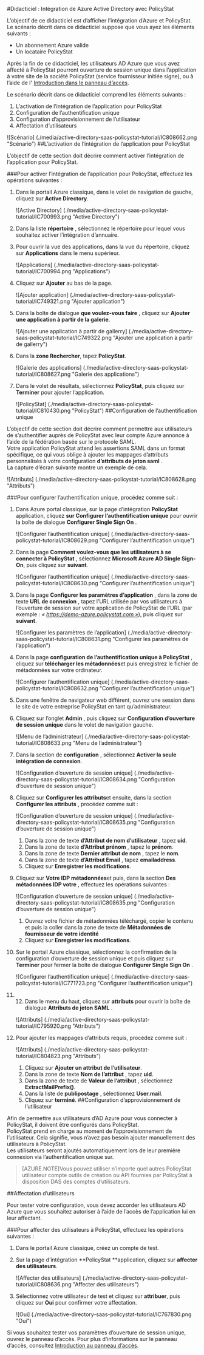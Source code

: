 <properties 
    pageTitle="Didacticiel : Intégration de Azure Active Directory avec PolicyStat | Microsoft Azure" 
    description="Apprenez à utiliser PolicyStat avec Azure Active Directory pour activer l’ouverture de session unique, la mise en service automatique et bien plus encore !" 
    services="active-directory" 
    authors="jeevansd"  
    documentationCenter="na" 
    manager="femila"/>
<tags 
    ms.service="active-directory" 
    ms.devlang="na" 
    ms.topic="article" 
    ms.tgt_pltfrm="na" 
    ms.workload="identity" 
    ms.date="09/26/2016" 
    ms.author="jeedes" />

#<a name="tutorial-azure-active-directory-integration-with-policystat"></a>Didacticiel : Intégration de Azure Active Directory avec PolicyStat
  
L’objectif de ce didacticiel est d’afficher l’intégration d’Azure et PolicyStat.  
Le scénario décrit dans ce didacticiel suppose que vous ayez les éléments suivants :

-   Un abonnement Azure valide
-   Un locataire PolicyStat
  
Après la fin de ce didacticiel, les utilisateurs AD Azure que vous avez affecté à PolicyStat pourront ouverture de session unique dans l’application à votre site de la société PolicyStat (service fournisseur initiée signe), ou à l’aide de l' [Introduction dans le panneau d’accès](active-directory-saas-access-panel-introduction.md).
  
Le scénario décrit dans ce didacticiel comprend les éléments suivants :

1.  L’activation de l’intégration de l’application pour PolicyStat
2.  Configuration de l’authentification unique
3.  Configuration d’approvisionnement de l’utilisateur
4.  Affectation d’utilisateurs

![Scénario] (./media/active-directory-saas-policystat-tutorial/IC808662.png "Scénario")
##<a name="enabling-the-application-integration-for-policystat"></a>L’activation de l’intégration de l’application pour PolicyStat
  
L’objectif de cette section doit décrire comment activer l’intégration de l’application pour PolicyStat.

###<a name="to-enable-the-application-integration-for-policystat-perform-the-following-steps"></a>Pour activer l’intégration de l’application pour PolicyStat, effectuez les opérations suivantes :

1.  Dans le portail Azure classique, dans le volet de navigation de gauche, cliquez sur **Active Directory**.

    ![Active Directory] (./media/active-directory-saas-policystat-tutorial/IC700993.png "Active Directory")

2.  Dans la liste **répertoire** , sélectionnez le répertoire pour lequel vous souhaitez activer l’intégration d’annuaire.

3.  Pour ouvrir la vue des applications, dans la vue du répertoire, cliquez sur **Applications** dans le menu supérieur.

    ![Applications] (./media/active-directory-saas-policystat-tutorial/IC700994.png "Applications")

4.  Cliquez sur **Ajouter** au bas de la page.

    ![Ajouter application] (./media/active-directory-saas-policystat-tutorial/IC749321.png "Ajouter application")

5.  Dans la boîte de dialogue **que voulez-vous faire** , cliquez sur **Ajouter une application à partir de la galerie**.

    ![Ajouter une application à partir de gallerry] (./media/active-directory-saas-policystat-tutorial/IC749322.png "Ajouter une application à partir de gallerry")

6.  Dans la **zone Rechercher**, tapez **PolicyStat**.

    ![Galerie des applications] (./media/active-directory-saas-policystat-tutorial/IC808627.png "Galerie des applications")

7.  Dans le volet de résultats, sélectionnez **PolicyStat**, puis cliquez sur **Terminer** pour ajouter l’application.

    ![PolicyStat] (./media/active-directory-saas-policystat-tutorial/IC810430.png "PolicyStat")
##<a name="configuring-single-sign-on"></a>Configuration de l’authentification unique
  
L’objectif de cette section doit décrire comment permettre aux utilisateurs de s’authentifier auprès de PolicyStat avec leur compte Azure annonce à l’aide de la fédération basée sur le protocole SAML.  
Votre application PolicyStat attend les assertions SAML dans un format spécifique, ce qui vous oblige à ajouter les mappages d’attributs personnalisés à votre configuration **d’attributs de jeton saml** .  
La capture d’écran suivante montre un exemple de cela.

![Attributs] (./media/active-directory-saas-policystat-tutorial/IC808628.png "Attributs")

###<a name="to-configure-single-sign-on-perform-the-following-steps"></a>Pour configurer l’authentification unique, procédez comme suit :

1.  Dans Azure portal classique, sur la page d’intégration **PolicyStat** application, cliquez **sur Configurer l’authentification unique** pour ouvrir la boîte de dialogue **Configurer Single Sign On** .

    ![Configurer l’authentification unique] (./media/active-directory-saas-policystat-tutorial/IC808629.png "Configurer l’authentification unique")

2.  Dans la page **Comment voulez-vous que les utilisateurs à se connecter à PolicyStat** , sélectionnez **Microsoft Azure AD Single Sign-On**, puis cliquez sur **suivant**.

    ![Configurer l’authentification unique] (./media/active-directory-saas-policystat-tutorial/IC808630.png "Configurer l’authentification unique")

3.  Dans la page **Configurer les paramètres d’application** , dans la zone de texte **URL de connexion** , tapez l’URL utilisée par vos utilisateurs à l’ouverture de session sur votre application de PolicyStat de l’URL (par exemple : *« https://demo-azure.policystat.com »*), puis cliquez sur **suivant**.

    ![Configurer les paramètres de l’application] (./media/active-directory-saas-policystat-tutorial/IC808631.png "Configurer les paramètres de l’application")

4.  Dans la page **configuration de l’authentification unique à PolicyStat** , cliquez sur **télécharger les métadonnées**et puis enregistrez le fichier de métadonnées sur votre ordinateur.

    ![Configurer l’authentification unique] (./media/active-directory-saas-policystat-tutorial/IC808632.png "Configurer l’authentification unique")

5.  Dans une fenêtre de navigateur web différent, ouvrez une session dans le site de votre entreprise PolicyStat en tant qu’administrateur.

6.  Cliquez sur l’onglet **Admin** , puis cliquez sur **Configuration d’ouverture de session unique** dans le volet de navigation gauche.

    ![Menu de l’administrateur] (./media/active-directory-saas-policystat-tutorial/IC808633.png "Menu de l’administrateur")

7.  Dans la section de **configuration** , sélectionnez **Activer la seule intégration de connexion**.

    ![Configuration d’ouverture de session unique] (./media/active-directory-saas-policystat-tutorial/IC808634.png "Configuration d’ouverture de session unique")

8.  Cliquez sur **Configurer les attributs**et ensuite, dans la section **Configurer les attributs** , procédez comme suit :

    ![Configuration d’ouverture de session unique] (./media/active-directory-saas-policystat-tutorial/IC808635.png "Configuration d’ouverture de session unique")

    1.  Dans la zone de texte **d’Attribut de nom d’utilisateur** , tapez **uid**.
    2.  Dans la zone de texte **d’Attribut prénom** , tapez le **prénom**.
    3.  Dans la zone de texte **Dernier attribut de nom** , tapez le **nom**.
    4.  Dans la zone de texte **d’Attribut Email** , tapez **emailaddress**.
    5.  Cliquez sur **Enregistrer les modifications**.

9.  Cliquez sur **Votre IDP métadonnées**et puis, dans la section **Des métadonnées IDP votre** , effectuez les opérations suivantes :

    ![Configuration d’ouverture de session unique] (./media/active-directory-saas-policystat-tutorial/IC808635.png "Configuration d’ouverture de session unique")

    1.  Ouvrez votre fichier de métadonnées téléchargé, copier le contenu et puis la coller dans la zone de texte de **Métadonnées de fournisseur de votre identité**
    2.  Cliquez sur **Enregistrer les modifications**.

10. Sur le portail Azure classique, sélectionnez la confirmation de la configuration d’ouverture de session unique et puis cliquez sur **Terminer** pour fermer la boîte de dialogue **Configurer Single Sign On** .

    ![Configurer l’authentification unique] (./media/active-directory-saas-policystat-tutorial/IC771723.png "Configurer l’authentification unique")

11. 12. Dans le menu du haut, cliquez sur **attributs** pour ouvrir la boîte de dialogue **Attributs de jeton SAML** .

    ![Attributs] (./media/active-directory-saas-policystat-tutorial/IC795920.png "Attributs")

13. Pour ajouter les mappages d’attributs requis, procédez comme suit :

    ![Attributs] (./media/active-directory-saas-policystat-tutorial/IC804823.png "Attributs")

    1.  Cliquez sur **Ajouter un attribut de l’utilisateur**.
    2.  Dans la zone de texte **Nom de l’attribut** , tapez **uid**.
    3.  Dans la zone de texte de **Valeur de l’attribut** , sélectionnez **ExtractMailPrefix()**.
    4.  Dans la liste de **publipostage** , sélectionnez **User.mail**.
    5.  Cliquez sur **terminé**.
##<a name="configuring-user-provisioning"></a>Configuration d’approvisionnement de l’utilisateur
  
Afin de permettre aux utilisateurs d’AD Azure pour vous connecter à PolicyStat, il doivent être configurés dans PolicyStat.  
PolicyStat prend en charge au moment de l’approvisionnement de l’utilisateur. Cela signifie, vous n’avez pas besoin ajouter manuellement des utilisateurs à PolicyStat.  
Les utilisateurs seront ajoutés automatiquement lors de leur première connexion via l’authentification unique sur.

>[AZURE.NOTE]Vous pouvez utiliser n’importe quel autres PolicyStat utilisateur compte outils de création ou API fournies par PolicyStat à disposition DAS des comptes d’utilisateurs.

##<a name="assigning-users"></a>Affectation d’utilisateurs
  
Pour tester votre configuration, vous devez accorder les utilisateurs AD Azure que vous souhaitez autoriser à l’aide de l’accès de l’application lui en leur affectant.

###<a name="to-assign-users-to-policystat-perform-the-following-steps"></a>Pour affecter des utilisateurs à PolicyStat, effectuez les opérations suivantes :

1.  Dans le portail Azure classique, créez un compte de test.

2.  Sur la page d’intégration **PolicyStat **application, cliquez sur **affecter des utilisateurs**.

    ![Affecter des utilisateurs] (./media/active-directory-saas-policystat-tutorial/IC808636.png "Affecter des utilisateurs")

3.  Sélectionnez votre utilisateur de test et cliquez sur **attribuer**, puis cliquez sur **Oui** pour confirmer votre affectation.

    ![Oui] (./media/active-directory-saas-policystat-tutorial/IC767830.png "Oui")
  
Si vous souhaitez tester vos paramètres d’ouverture de session unique, ouvrez le panneau d’accès. Pour plus d’informations sur le panneau d’accès, consultez [Introduction au panneau d’accès](active-directory-saas-access-panel-introduction.md).